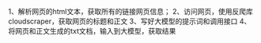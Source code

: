 1、解析网页的html文本，获取所有的链接网页信息；
2、访问网页，使用反爬库cloudscraper，获取网页的标题和正文
3、写好大模型的提示词和调用接口
4、将网页和正文生成的txt文档，输入到大模型，获取结果
